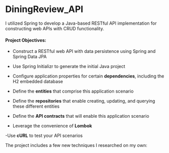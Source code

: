 # DiningReview_API

I utilized Spring to develop a Java-based RESTful API implementation for constructing web APIs with CRUD functionality.

#### Project Objectives:
- Construct a RESTful web API with data persistence using Spring and Spring Data JPA
- Use Spring Initializr to generate the initial Java project
- Configure application properties for certain **dependencies**, including the H2 embedded database
    
- Define the **entities** that comprise this application scenario
- Define the **repositories** that enable creating, updating, and querying these different entities
- Define the **API contracts** that will enable this application scenario
- Leverage the convenience of **Lombok**
    
 -Use **cURL** to test your API scenarios

The project includes a few new techniques I researched on my own:
